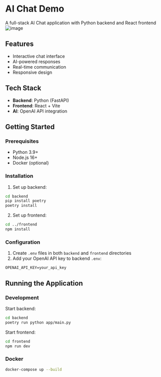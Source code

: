 # AI Chat Demo

A full-stack AI Chat application with Python backend and React frontend
![image](https://github.com/user-attachments/assets/b016c4df-74c2-4d54-b7f7-5c562cdd7f58)


## Features

- Interactive chat interface
- AI-powered responses
- Real-time communication
- Responsive design

## Tech Stack

- **Backend**: Python (FastAPI)
- **Frontend**: React + Vite
- **AI**: OpenAI API integration

## Getting Started

### Prerequisites

- Python 3.9+
- Node.js 16+
- Docker (optional)

### Installation

1. Set up backend:

```bash
cd backend
pip install poetry
poetry install
```

2. Set up frontend:

```bash
cd ../frontend
npm install
```

### Configuration

1. Create `.env` files in both `backend` and `frontend` directories
2. Add your OpenAI API key to backend `.env`:

```
OPENAI_API_KEY=your_api_key
```

## Running the Application

### Development

Start backend:

```bash
cd backend
poetry run python app/main.py
```

Start frontend:

```bash
cd frontend
npm run dev
```

### Docker

```bash
docker-compose up --build
```
